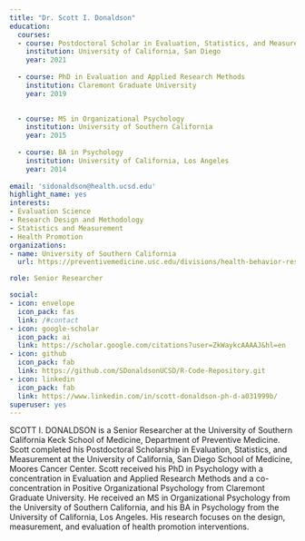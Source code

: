 ```yaml
---
title: "Dr. Scott I. Donaldson"
education:
  courses:
  - course: Postdoctoral Scholar in Evaluation, Statistics, and Measurement
    institution: University of California, San Diego
    year: 2021
    
  - course: PhD in Evaluation and Applied Research Methods
    institution: Claremont Graduate University
    year: 2019

    
  - course: MS in Organizational Psychology
    institution: University of Southern California
    year: 2015
    
  - course: BA in Psychology
    institution: University of California, Los Angeles
    year: 2014
    
email: 'sidonaldson@health.ucsd.edu'
highlight_name: yes
interests:
- Evaluation Science
- Research Design and Methodology
- Statistics and Measurement
- Health Promotion
organizations:
- name: University of Southern California
  url: https://preventivemedicine.usc.edu/divisions/health-behavior-research/

role: Senior Researcher

social:
- icon: envelope
  icon_pack: fas
  link: /#contact
- icon: google-scholar
  icon_pack: ai
  link: https://scholar.google.com/citations?user=ZkWaykcAAAAJ&hl=en
- icon: github
  icon_pack: fab
  link: https://github.com/SDonaldsonUCSD/R-Code-Repository.git
- icon: linkedin
  icon_pack: fab
  link: https://www.linkedin.com/in/scott-donaldson-ph-d-a031999b/
superuser: yes
---
```


SCOTT I. DONALDSON is a Senior Researcher at the University of Southern California Keck School of Medicine, Department of Preventive Medicine. Scott completed his Postdoctoral Scholarship in Evaluation, Statistics, and Measurement at the University of California, San Diego School of Medicine, Moores Cancer Center. Scott received his PhD in Psychology with a concentration in Evaluation and Applied Research Methods and a co-concentration in Positive Organizational Psychology from Claremont Graduate University. He received an MS in Organizational Psychology from the University of Southern California, and his BA in Psychology from the University of California, Los Angeles. His research focuses on the design, measurement, and evaluation of health promotion interventions.



